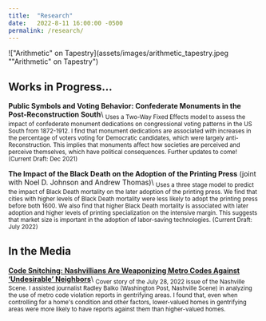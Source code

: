 ```yaml
---
title:  "Research"
date:   2022-8-11 16:00:00 -0500
permalink: /research/
---
```


!["Arithmetic" on Tapestry](assets/images/arithmetic_tapestry.jpeg ""Arithmetic" on Tapestry")

## Works in Progress...

**Public Symbols and Voting Behavior: Confederate Monuments in the Post-Reconstruction South**\\
<sub>Uses a Two-Way Fixed Effects model to assess the impact of confederate monument dedications on congressional voting patterns in the US South from 1872-1912. I find that monument dedications are associated with increases in the percentage of voters voting for Democratic candidates, which were largely anti-Reconstruction. This implies that monuments affect how societies are perceived and perceive themselves, which have political consequences. Further updates to come! (Current Draft: Dec 2021)</sub>

**The Impact of the Black Death on the Adoption of the Printing Press**
(joint with Noel D. Johnson and Andrew Thomas)\\
<sub>Uses a three stage model to predict the impact of Black Death mortality on the later adoption of the printing press. We find that cities with higher levels of Black Death mortality were less likely to adopt the printing press before both 1600. We also find that higher Black Death mortality is associated with later adoption and higher levels of printing specialization on the intensive margin. This suggests that market size is important in the adoption of labor-saving technologies. (Current Draft: July 2022)</sub>

## In the Media

**[Code Snitching: Nashvillians Are Weaponizing Metro Codes Against ‘Undesirable’ Neighbors](https://www.nashvillescene.com/news/coverstory/code-snitching-nashvillians-are-weaponizing-metro-codes-against-undesirable-neighbors/article_5e94bd56-0c67-11ed-af4e-e3d04ad7e500.html)**\\
<sub>Cover story of the July 28, 2022 issue of the Nashville Scene. I assisted journalist Radley Balko (Washington Post, Nashville Scene) in analyzing the use of metro code violation reports in gentrifying areas. I found that, even when controlling for a home's condition and other factors, lower-valued homes in gentrifying areas were more likely to have reports against them than higher-valued homes.</sub>